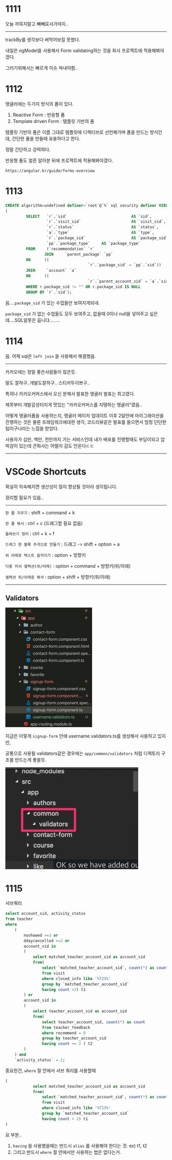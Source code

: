 # 1111

오늘 까묵지말고 빼빼로사가야지..

---

trackBy를 생각보다 써먹어보질 못했다.

내일은 ngModel을 사용해서 Form validating하는 것을 회사 프로젝트에 적용해봐야겠다.

그러기위해서는 빠르게 이슈 쳐내야함..





# 1112

앵귤러에는 두가지 방식의 폼이 있다.

1. Reactive Form : 반응형 폼
2. Template driven Form : 템플릿 기반의 폼



템플릿 기반의 폼은 이름 그대로 템플릿에 디렉티브로 선언해가며 폼을 만드는 방식인데, 간단한 폼을 만들때 유용하다고 한다.

정말 간단하고 강력하다.

반응형 폼도 얼른 알아본 뒤에 프로젝트에 적용해봐야겠다.

```
https://angular.kr/guide/forms-overview
```



# 1113

```sql
CREATE algorithm=undefined definer=`root`@`%` sql security definer VIEW `recommendation_list` AS 
( 
         SELECT   `r`.`sid`                            AS `sid`, 
                  `r`.`visit_sid`                      AS `visit_sid`, 
                  `r`.`status`                         AS `status`, 
                  `a`.`type`                           AS `type`, 
                  `r`.`package_sid`                    AS `package_sid`, 
                  `pp`.`package_type`     AS `package_type`
         FROM     (`recommendation` `r` 
	 	 		 JOIN     `parent_package` `pp` 
         ON      (( 
                                    `r`.`package_sid` = `pp`.`sid`))
         JOIN     `account` `a` 
         ON      (( 
                                    `r`.`parent_account_sid` = `a`.`sid`)))
         WHERE r.package_sid != "" OR r.package_sid IS NULL
         GROUP BY `r`.`sid`);
```

음....`package_sid` 가 있는 수업들만 보여지게되네.

`package_sid` 가 없는 수업들도 모두 보여주고, 없을때 0이나 null을 넣어주고 싶은데....SQL알못은 웁니댜........



# 1114

음. 어제 sql은 `left join` 을 사용해서 해결했음.

---

카카오에는 정말 좋은사람들이 많은듯.

말도 잘하구..개발도잘하구.. 스티커두이쁘구..

특히나 카카오커머스에서 오신 분께서 발표한 앵귤러 발표는 최고였다.

제목부터 개발감성터지게 멋있는 "카카오커머스를 지탱하는 앵귤러"였음..

어떻게 앵귤러폼을 사용하는지, 앵귤러 메이저 업데이트 이후 2달안에 마이그레이션을 진행하는 것은 물론 프레임워크에대한 생각, 코드리뷰같은 발표를 들으면서 엄청 단단한 팀이구나라는 느낌을 받았다.

사용자가 십만, 백만, 천만까지 가는 서비스인데 내가 배포를 진행할때도 부담이되고 압박감이 있는데 큰회사는 어떨지 감도 안온다ㄷㄷ



---



# VSCode Shortcuts

확실히 익숙해지면 생산성이 많이 향상될 것이라 생각됩니다.

정리할 필요가 있음..

---



`한 줄 지우기` : shift + command + k

`한 줄 복사` : ctrl + c (드래그할 필요 없음)

`들여쓰기 정리` : ctrl + k + f

`드래그 한 블록 주석으로 만들기` : 드래그 -> shift + option + a

`위 아래로 텍스트 움직이기` : option + 방향키

`다중 커서 셀렉션(위/아래)` : option + command + 방향키(위/아래)

`셀렉션 위/아래로 복사` : option + shift + 방향키(위/아래)

---



## Validators

![validators1](../pic/validators1.png)

지금은 이렇게 `signup-form` 안에 username.validators.ts를 생성해서 사용하고 있지만,

공통으로 사용될 validators같은 경우에는 `app/common/validators` 처럼 디렉토리 구조를 만드는게 좋을듯.

![validators2](../pic/validators2.png)





# 1115

서브쿼리

```sql
select account_sid, activity_status
from teacher
where
	(
		noshowed >=3 or 
		ddaycancelled >=3 or 
		account_sid in 
		(
			select matched_teacher_account_sid as account_sid
			from(
				select `matched_teacher_account_sid`, count(*) as count
				from visit
				where closed_info like '%T23%'
				group by `matched_teacher_account_sid`
				having count >2) t1
		) or
		account_sid in 
		(
			select teacher_account_sid as account_sid
			from(
				select teacher_account_sid, count(*) as count
				from teacher_feedback
				where recommend = 0
				group by teacher_account_sid
				having count >= 2 ) t2
		)
	) and 
	`activity_status` = 2;
```



중요한건, `where` 절 안에서 서브 쿼리를 사용할때 

```sql
(
			select matched_teacher_account_sid as account_sid
			from(
				select `matched_teacher_account_sid`, count(*) as count
				from visit
				where closed_info like '%T23%'
				group by `matched_teacher_account_sid`
				having count > 2) t1
)
```

요 부분..

1. `having` 을 사용했을때는 반드시 `alias` 를 사용해야 한다는 것. ex) t1, t2
2. 그리고 반드시 `where` 절 안에서만 사용하는 법은 없다는거.



